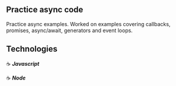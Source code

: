 ## Practice async code

Practice async examples. Worked on examples covering callbacks, promises, async/await, generators and event loops.

## Technologies

:coffee: **_Javascript_**

:coffee: **_Node_**
